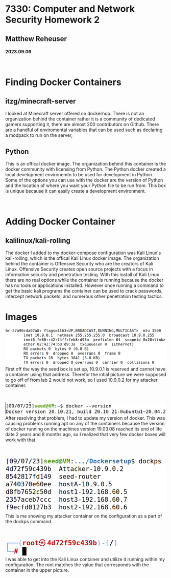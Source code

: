 # 7330: Computer and Network Security Homework 2 
## Matthew Reheuser 
#### 2023.09.06 <p>&nbsp;</p>

# Finding Docker Containers 
## itzg/minecraft-server
I looked at Minecraft server offered on dockerhub. There is not an organization behind the container rather it is a community of dedicated gamers supporting it, there are almost 200 contributors on Github. There are a handful of enviromental variables that can be used such as declaring a modpack to run on the server, 

## Python
This is an offical docker image. The organization behind this container is the docker community with licensing from Python. The Python docker created a local development environemtn to be used for development in Python. Some of the options you can use with the docker are the version of Python and the location of where you want your Python file to be run from. This box is unique because it can easily create a development environment.<p>&nbsp;</p>   

# Adding Docker Container  
## kalilinux/kali-rolling   
The docker I added to my docker-compose configuration was Kali Linux's kali-rolling, which is the offical Kali Linux docker image. The organization behind the container is Offensive Security who are the creators of Kali Linux. Offensive Security creates open source projects with a focus in information security and penetration testing. With this install of Kali Linux there are no real options while the container is running because the docker has no tools or applications installed. However once running a command to get the basic kali programs the container can be used to crack passwords, intercept network packets, and numerous other penetration testing tactics.    

# Images  
![Broadcasting](./pictures/10.9.0.1_broadcasting.png)  
First off the way the seed box is set up, 10.9.0.1 is reserved and cannot have a container using that address. Therefor the intial picture we were supposed to go off of from lab 2 would not work, so I used 10.9.0.2 for my attacker container.<p>&nbsp;</p>
![Docker Version](./pictures/dockerVersion.png)  
After resolving that problem, I had to update my version of docker. This was causing problems running apt on any of the containers because the version of docker running on the machines version 19.03.08 reached its end of life date 2 years and 8 months ago, so I realized that very few docker boxes will work with that.<p>&nbsp;</p>
![dockps](./pictures/dockps.png)  
This is me showing my attacker container on the configuration as a part of the dockps command. <p>&nbsp;</p>
![Kali](./pictures/KaliRoot.png)  
I was able to get into the Kali Linux container and utilize it running within my configuration. The root matches the value that corresponds with the container in the upper picture.

